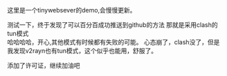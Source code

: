 ﻿这里是一个tinywebsever的demo,会慢慢更新。

测试一下，终于发现了可以百分百成功推送到github的方法
那就是采用clash的tun模式  
哈哈哈哈，开心,其他模式有时候都有失败的可能。
心态崩了，clash没了，但是我发现v2rayn也有tun模式，这个似乎也能用，舒服了。

添加了许可证，继续加油吧